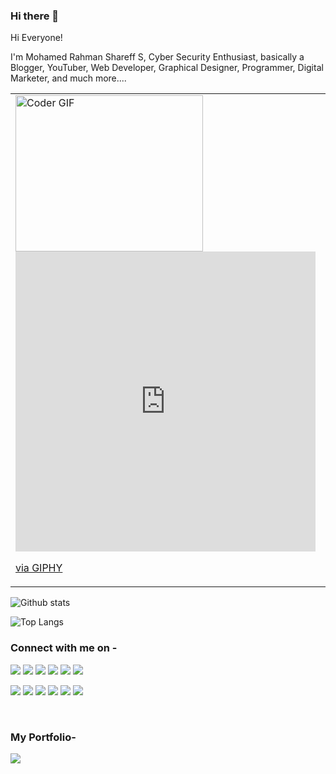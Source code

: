 ### Hi there 👋






<!--

*rahmansk/rahmansk* is a ✨ special ✨ repository because its `README.md` (this file) appears on your GitHub profile.

Here are some ideas to get you started:

- 🔭 Cyber Security  Enthusiast...
- 🌱 I’m currently learning Ethical Hacking...
- 👯 I’m looking to collaborate on ...
- 🤔 I’m looking for help with ...
- 💬 Ask me about ...
- 📫 How to reach me: m
- 😄 Pronouns: ...
- ⚡ Fun fact: ...
-->

Hi Everyone!

I'm Mohamed Rahman Shareff S, Cyber Security Enthusiast, basically a Blogger, YouTuber, Web Developer, Graphical Designer, Programmer, Digital Marketer, and much more.... 





<table style="border:0px;">
	<tr>
		<td>
		<img src="https://media.giphy.com/media/p4NLw3I4U0idi/giphy.gif" alt="Coder GIF" width="300" height="250">
			<iframe src="https://giphy.com/embed/JIX9t2j0ZTN9S" width="480" height="480" frameBorder="0" class="giphy-embed" allowFullScreen></iframe><p><a href="https://giphy.com/gifs/JIX9t2j0ZTN9S">via GIPHY</a></p>
		</td>
		<td>
      <p align="left"> <img src="https://komarev.com/ghpvc/?username=rahmansk" alt="rahmansk" /> </p>
		</td>
	</tr>
</table>

![Github stats](https://github-readme-stats.vercel.app/api?username=rahmansk)

![Top Langs](https://github-readme-stats.vercel.app/api/top-langs/?username=rahmansk&hide=TeX&layout=compact&count_private=true)






### Connect with me on - 

<!-- [<img src="https://img.shields.io/badge/linkedin-%230077B5.svg?&style=for-the-badge&logo=linkedin&logoColor=white" />](https://www.linkedin.com/in/rahman07/) -->
[<img src="https://img.shields.io/badge/-LinkedIn-000000?style=social&logo=linkedin" />](https://www.linkedin.com/in/rahman07/) 
[<img src="https://img.shields.io/badge/-Gmail-000000?style=social&logo=gmail" />](mailto:mohamedrahmanshareff@gmail.com) 
[<img src="https://img.shields.io/badge/-YouTube-000000?style=social&logo=youtube" />](https://www.youtube.com/channel/UCx4tcwaSz8elmLarpaEH4cQ) 
[<img src="https://img.shields.io/badge/-Pinterest-000000?style=social&logo=pinterest" />](https://in.pinterest.com/#/) 
[<img src="https://img.shields.io/badge/-Medium-000000?style=social&logo=medium" />](https://mohamedrahmanshareff.medium.com)
[<img src="https://img.shields.io/badge/-Instagram-000000?style=social&logo=instagram" />](https://www.instagram.com/shariff_official_site/)

[<img src="https://img.shields.io/badge/-Twitter-000000?style=social&logo=twitter" />](https://twitter.com/rahman_shareff) 
[<img src="https://img.shields.io/badge/-Dribbble-000000?style=social&logo=dribbble" />](#) 
[<img src="https://img.shields.io/badge/-Behance-000000?style=social&logo=behance" />](#)
[<img src="https://img.shields.io/badge/-Discord-000000?style=social&logo=discord" />](#)
[<img src="https://img.shields.io/badge/-StackOverflow-000000?style=social&logo=stackoverflow" />](#)
[<img src="https://img.shields.io/badge/-Reddit-000000?style=social&logo=reddit" />](#)




<!--[![Discord](https://img.shields.io/discord/591914197219016707.svg?label=&logo=discord&logoColor=ffffff&color=7389D8&labelColor=6A7EC2)](https://discord.gg/pkKsNfJT) -->

<br>

<!-- ![Linkedin](https://img.shields.io/badge/-LinkedIn-000000?style=social&logo=linkedin)
![Gmail](https://img.shields.io/badge/-Gmail-000000?style=social&logo=gmail) -->
<!-- ![World](https://img.shields.io/badge/-World-000000?style=social&logo=world) -->

<!-- [<img src ="https://img.shields.io/badge/Gmail-%23E4405F.svg?&style=for-the-badge&logo=gmail&logoColor=white">](mailto:mohamedrahmanshareff@gmail.com) -->

<!-- [<img src ="https://img.shields.io/badge/My_Website-%23E4405F.svg?&style=for-the-badge&logo=world&logoColor=white">](https://shareff007.netlify.com) -->


### My Portfolio- 

[<img src="https://img.shields.io/badge/Check_Out-My_Website-brightgreen" />](https://shareff007.netlify.com)
